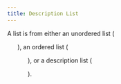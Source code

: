 ```yaml
---
title: Description List
---
```


A list is from either an unordered list (<ul>), an ordered list (<ol>), or a description list (<dl>).
